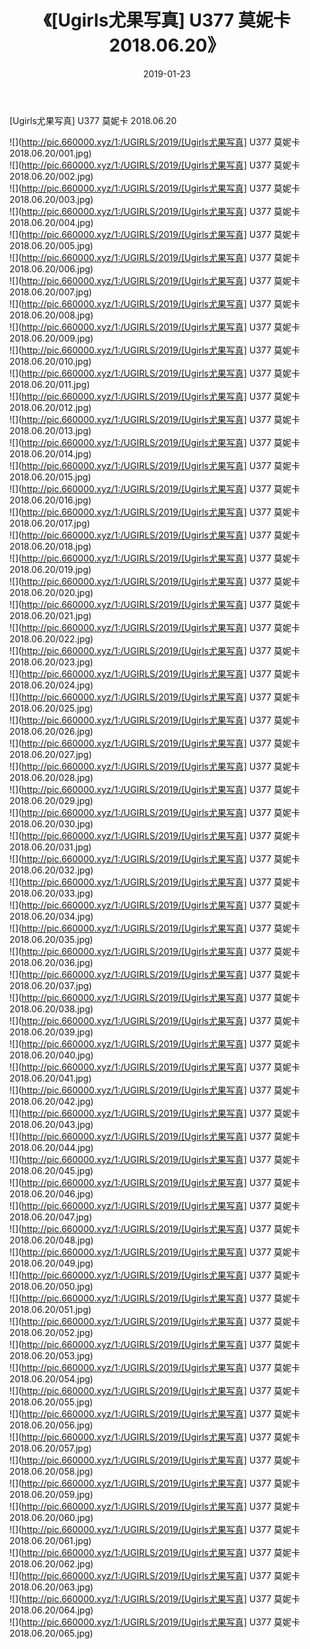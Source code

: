 ﻿---
layout: post
title:  《[Ugirls尤果写真] U377 莫妮卡 2018.06.20》
date:   2019-01-23
img: http://pic.660000.xyz/1:/UGIRLS/2019/[Ugirls尤果写真] U377 莫妮卡 2018.06.20/000.jpg
categories: [美女, 清纯, 唯美]
---

[Ugirls尤果写真] U377 莫妮卡 2018.06.20

 ![](http://pic.660000.xyz/1:/UGIRLS/2019/[Ugirls尤果写真] U377 莫妮卡 2018.06.20/001.jpg) <br>![](http://pic.660000.xyz/1:/UGIRLS/2019/[Ugirls尤果写真] U377 莫妮卡 2018.06.20/002.jpg) <br>![](http://pic.660000.xyz/1:/UGIRLS/2019/[Ugirls尤果写真] U377 莫妮卡 2018.06.20/003.jpg) <br>![](http://pic.660000.xyz/1:/UGIRLS/2019/[Ugirls尤果写真] U377 莫妮卡 2018.06.20/004.jpg) <br>![](http://pic.660000.xyz/1:/UGIRLS/2019/[Ugirls尤果写真] U377 莫妮卡 2018.06.20/005.jpg) <br>![](http://pic.660000.xyz/1:/UGIRLS/2019/[Ugirls尤果写真] U377 莫妮卡 2018.06.20/006.jpg) <br>![](http://pic.660000.xyz/1:/UGIRLS/2019/[Ugirls尤果写真] U377 莫妮卡 2018.06.20/007.jpg) <br>![](http://pic.660000.xyz/1:/UGIRLS/2019/[Ugirls尤果写真] U377 莫妮卡 2018.06.20/008.jpg) <br>![](http://pic.660000.xyz/1:/UGIRLS/2019/[Ugirls尤果写真] U377 莫妮卡 2018.06.20/009.jpg) <br>![](http://pic.660000.xyz/1:/UGIRLS/2019/[Ugirls尤果写真] U377 莫妮卡 2018.06.20/010.jpg) <br>![](http://pic.660000.xyz/1:/UGIRLS/2019/[Ugirls尤果写真] U377 莫妮卡 2018.06.20/011.jpg) <br>![](http://pic.660000.xyz/1:/UGIRLS/2019/[Ugirls尤果写真] U377 莫妮卡 2018.06.20/012.jpg) <br>![](http://pic.660000.xyz/1:/UGIRLS/2019/[Ugirls尤果写真] U377 莫妮卡 2018.06.20/013.jpg) <br>![](http://pic.660000.xyz/1:/UGIRLS/2019/[Ugirls尤果写真] U377 莫妮卡 2018.06.20/014.jpg) <br>![](http://pic.660000.xyz/1:/UGIRLS/2019/[Ugirls尤果写真] U377 莫妮卡 2018.06.20/015.jpg) <br>![](http://pic.660000.xyz/1:/UGIRLS/2019/[Ugirls尤果写真] U377 莫妮卡 2018.06.20/016.jpg) <br>![](http://pic.660000.xyz/1:/UGIRLS/2019/[Ugirls尤果写真] U377 莫妮卡 2018.06.20/017.jpg) <br>![](http://pic.660000.xyz/1:/UGIRLS/2019/[Ugirls尤果写真] U377 莫妮卡 2018.06.20/018.jpg) <br>![](http://pic.660000.xyz/1:/UGIRLS/2019/[Ugirls尤果写真] U377 莫妮卡 2018.06.20/019.jpg) <br>![](http://pic.660000.xyz/1:/UGIRLS/2019/[Ugirls尤果写真] U377 莫妮卡 2018.06.20/020.jpg) <br>![](http://pic.660000.xyz/1:/UGIRLS/2019/[Ugirls尤果写真] U377 莫妮卡 2018.06.20/021.jpg) <br>![](http://pic.660000.xyz/1:/UGIRLS/2019/[Ugirls尤果写真] U377 莫妮卡 2018.06.20/022.jpg) <br>![](http://pic.660000.xyz/1:/UGIRLS/2019/[Ugirls尤果写真] U377 莫妮卡 2018.06.20/023.jpg) <br>![](http://pic.660000.xyz/1:/UGIRLS/2019/[Ugirls尤果写真] U377 莫妮卡 2018.06.20/024.jpg) <br>![](http://pic.660000.xyz/1:/UGIRLS/2019/[Ugirls尤果写真] U377 莫妮卡 2018.06.20/025.jpg) <br>![](http://pic.660000.xyz/1:/UGIRLS/2019/[Ugirls尤果写真] U377 莫妮卡 2018.06.20/026.jpg) <br>![](http://pic.660000.xyz/1:/UGIRLS/2019/[Ugirls尤果写真] U377 莫妮卡 2018.06.20/027.jpg) <br>![](http://pic.660000.xyz/1:/UGIRLS/2019/[Ugirls尤果写真] U377 莫妮卡 2018.06.20/028.jpg) <br>![](http://pic.660000.xyz/1:/UGIRLS/2019/[Ugirls尤果写真] U377 莫妮卡 2018.06.20/029.jpg) <br>![](http://pic.660000.xyz/1:/UGIRLS/2019/[Ugirls尤果写真] U377 莫妮卡 2018.06.20/030.jpg) <br>![](http://pic.660000.xyz/1:/UGIRLS/2019/[Ugirls尤果写真] U377 莫妮卡 2018.06.20/031.jpg) <br>![](http://pic.660000.xyz/1:/UGIRLS/2019/[Ugirls尤果写真] U377 莫妮卡 2018.06.20/032.jpg) <br>![](http://pic.660000.xyz/1:/UGIRLS/2019/[Ugirls尤果写真] U377 莫妮卡 2018.06.20/033.jpg) <br>![](http://pic.660000.xyz/1:/UGIRLS/2019/[Ugirls尤果写真] U377 莫妮卡 2018.06.20/034.jpg) <br>![](http://pic.660000.xyz/1:/UGIRLS/2019/[Ugirls尤果写真] U377 莫妮卡 2018.06.20/035.jpg) <br>![](http://pic.660000.xyz/1:/UGIRLS/2019/[Ugirls尤果写真] U377 莫妮卡 2018.06.20/036.jpg) <br>![](http://pic.660000.xyz/1:/UGIRLS/2019/[Ugirls尤果写真] U377 莫妮卡 2018.06.20/037.jpg) <br>![](http://pic.660000.xyz/1:/UGIRLS/2019/[Ugirls尤果写真] U377 莫妮卡 2018.06.20/038.jpg) <br>![](http://pic.660000.xyz/1:/UGIRLS/2019/[Ugirls尤果写真] U377 莫妮卡 2018.06.20/039.jpg) <br>![](http://pic.660000.xyz/1:/UGIRLS/2019/[Ugirls尤果写真] U377 莫妮卡 2018.06.20/040.jpg) <br>![](http://pic.660000.xyz/1:/UGIRLS/2019/[Ugirls尤果写真] U377 莫妮卡 2018.06.20/041.jpg) <br>![](http://pic.660000.xyz/1:/UGIRLS/2019/[Ugirls尤果写真] U377 莫妮卡 2018.06.20/042.jpg) <br>![](http://pic.660000.xyz/1:/UGIRLS/2019/[Ugirls尤果写真] U377 莫妮卡 2018.06.20/043.jpg) <br>![](http://pic.660000.xyz/1:/UGIRLS/2019/[Ugirls尤果写真] U377 莫妮卡 2018.06.20/044.jpg) <br>![](http://pic.660000.xyz/1:/UGIRLS/2019/[Ugirls尤果写真] U377 莫妮卡 2018.06.20/045.jpg) <br>![](http://pic.660000.xyz/1:/UGIRLS/2019/[Ugirls尤果写真] U377 莫妮卡 2018.06.20/046.jpg) <br>![](http://pic.660000.xyz/1:/UGIRLS/2019/[Ugirls尤果写真] U377 莫妮卡 2018.06.20/047.jpg) <br>![](http://pic.660000.xyz/1:/UGIRLS/2019/[Ugirls尤果写真] U377 莫妮卡 2018.06.20/048.jpg) <br>![](http://pic.660000.xyz/1:/UGIRLS/2019/[Ugirls尤果写真] U377 莫妮卡 2018.06.20/049.jpg) <br>![](http://pic.660000.xyz/1:/UGIRLS/2019/[Ugirls尤果写真] U377 莫妮卡 2018.06.20/050.jpg) <br>![](http://pic.660000.xyz/1:/UGIRLS/2019/[Ugirls尤果写真] U377 莫妮卡 2018.06.20/051.jpg) <br>![](http://pic.660000.xyz/1:/UGIRLS/2019/[Ugirls尤果写真] U377 莫妮卡 2018.06.20/052.jpg) <br>![](http://pic.660000.xyz/1:/UGIRLS/2019/[Ugirls尤果写真] U377 莫妮卡 2018.06.20/053.jpg) <br>![](http://pic.660000.xyz/1:/UGIRLS/2019/[Ugirls尤果写真] U377 莫妮卡 2018.06.20/054.jpg) <br>![](http://pic.660000.xyz/1:/UGIRLS/2019/[Ugirls尤果写真] U377 莫妮卡 2018.06.20/055.jpg) <br>![](http://pic.660000.xyz/1:/UGIRLS/2019/[Ugirls尤果写真] U377 莫妮卡 2018.06.20/056.jpg) <br>![](http://pic.660000.xyz/1:/UGIRLS/2019/[Ugirls尤果写真] U377 莫妮卡 2018.06.20/057.jpg) <br>![](http://pic.660000.xyz/1:/UGIRLS/2019/[Ugirls尤果写真] U377 莫妮卡 2018.06.20/058.jpg) <br>![](http://pic.660000.xyz/1:/UGIRLS/2019/[Ugirls尤果写真] U377 莫妮卡 2018.06.20/059.jpg) <br>![](http://pic.660000.xyz/1:/UGIRLS/2019/[Ugirls尤果写真] U377 莫妮卡 2018.06.20/060.jpg) <br>![](http://pic.660000.xyz/1:/UGIRLS/2019/[Ugirls尤果写真] U377 莫妮卡 2018.06.20/061.jpg) <br>![](http://pic.660000.xyz/1:/UGIRLS/2019/[Ugirls尤果写真] U377 莫妮卡 2018.06.20/062.jpg) <br>![](http://pic.660000.xyz/1:/UGIRLS/2019/[Ugirls尤果写真] U377 莫妮卡 2018.06.20/063.jpg) <br>![](http://pic.660000.xyz/1:/UGIRLS/2019/[Ugirls尤果写真] U377 莫妮卡 2018.06.20/064.jpg) <br>![](http://pic.660000.xyz/1:/UGIRLS/2019/[Ugirls尤果写真] U377 莫妮卡 2018.06.20/065.jpg) <br>